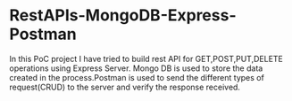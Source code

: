 # RestAPIs-MongoDB-Express-Postman
In this PoC project I have tried to build rest API for GET,POST,PUT,DELETE operations using Express Server. Mongo DB is used to store the data created in the process.Postman is used to send the different types of request(CRUD) to the server and verify the response received.
